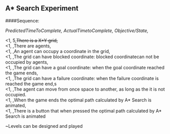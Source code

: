 ## A* Search Experiment

####Sequence: 

_PredictedTimeToComplete, ActualTimetoComplete, Objective/State,_

<1, 5,~~There is a X*Y grid,~~  
<1, ,There are agents,  
<1, ,An agent can occupy  a coordinate in the grid,  
<1, ,The grid can have blocked coordinate: blocked coordinatecan not be occupied by agents,  
<1, ,The grid can have a goal coordinate: when the goal coordinate reached the game ends,  
<1, ,The grid can have a failure coordinate: when the failure coordinate is reached the game end,s   
<1, ,The agent can move from once space to another, as long as the it is not occupied.  
<1, ,When the game ends the optimal path calculated by A* Search is animated,  
<1, ,There is a button that when pressed the optimal path calculated by A* Search is animated

~Levels can be designed and played 
